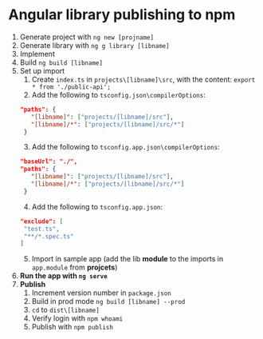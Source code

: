 # Angular library publishing to npm
1. Generate project with `ng new [projname]`
2. Generate library with `ng g library [libname]`
3. Implement
4. Build `ng build [libname]`
5. Set up import
   1. Create `index.ts` in `projects\[libname]\src`, with the content: `export * from './public-api';`
   2. Add the following to `tsconfig.json\compilerOptions`:
   ```json
   "paths": {
      "[libname]": ["projects/[libname]/src"],
      "[libname]/*": ["projects/[libname]/src/*"]
    }
   ```
   3. Add the following to `tsconfig.app.json\compilerOptions`:
   ```json
   "baseUrl": "./",
   "paths": {
      "[libname]": ["projects/[libname]/src"],
      "[libname]/*": ["projects/[libname]/src/*"]
    }
   ```
   4. Add the following to `tsconfig.app.json`:
   ```json
   "exclude": [
    "test.ts",
    "**/*.spec.ts"
   ]
   ```
   5. Import in sample app (add the lib **module** to the imports in `app.module` from **projcets**)
6. **Run the app with `ng serve`**
7. **Publish**
   1. Increment version number in `package.json`
   2. Build in prod mode `ng build [libname] --prod`
   3. `cd` to `dist\[libname]`
   4. Verify login with `npm whoami`
   5. Publish with `npm publish`